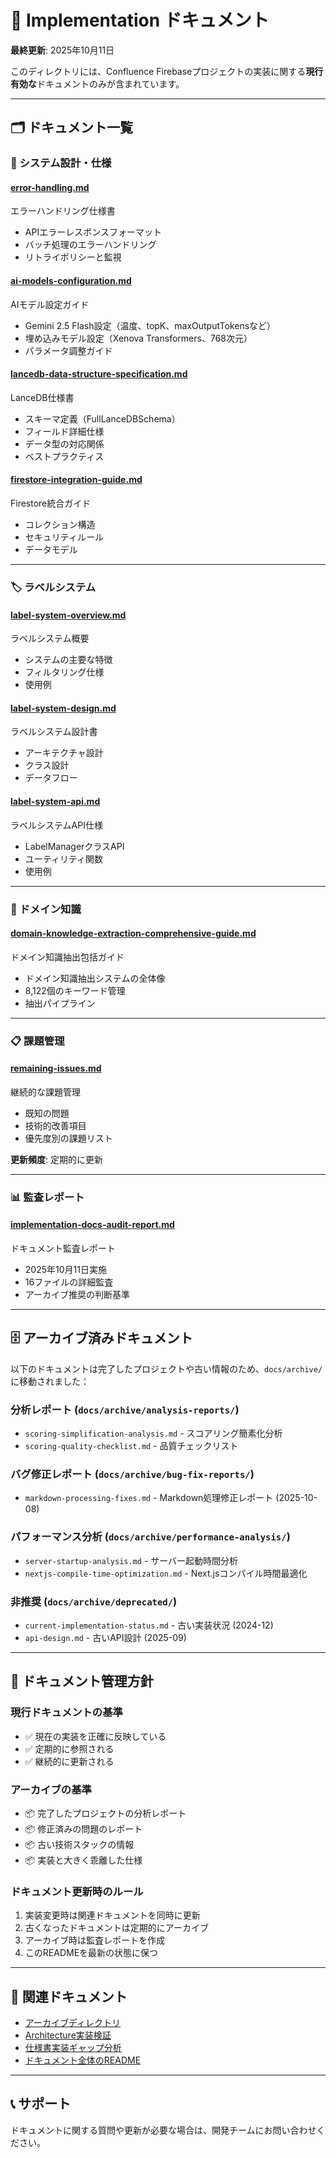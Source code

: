 # 📁 Implementation ドキュメント

**最終更新**: 2025年10月11日

このディレクトリには、Confluence Firebaseプロジェクトの実装に関する**現行有効な**ドキュメントのみが含まれています。

---

## 🗂️ ドキュメント一覧

### 🎯 システム設計・仕様

#### [error-handling.md](./error-handling.md)
エラーハンドリング仕様書
- APIエラーレスポンスフォーマット
- バッチ処理のエラーハンドリング
- リトライポリシーと監視

#### [ai-models-configuration.md](./ai-models-configuration.md)
AIモデル設定ガイド
- Gemini 2.5 Flash設定（温度、topK、maxOutputTokensなど）
- 埋め込みモデル設定（Xenova Transformers、768次元）
- パラメータ調整ガイド

#### [lancedb-data-structure-specification.md](./lancedb-data-structure-specification.md)
LanceDB仕様書
- スキーマ定義（FullLanceDBSchema）
- フィールド詳細仕様
- データ型の対応関係
- ベストプラクティス

#### [firestore-integration-guide.md](./firestore-integration-guide.md)
Firestore統合ガイド
- コレクション構造
- セキュリティルール
- データモデル

---

### 🏷️ ラベルシステム

#### [label-system-overview.md](./label-system-overview.md)
ラベルシステム概要
- システムの主要な特徴
- フィルタリング仕様
- 使用例

#### [label-system-design.md](./label-system-design.md)
ラベルシステム設計書
- アーキテクチャ設計
- クラス設計
- データフロー

#### [label-system-api.md](./label-system-api.md)
ラベルシステムAPI仕様
- LabelManagerクラスAPI
- ユーティリティ関数
- 使用例

---

### 🧠 ドメイン知識

#### [domain-knowledge-extraction-comprehensive-guide.md](./domain-knowledge-extraction-comprehensive-guide.md)
ドメイン知識抽出包括ガイド
- ドメイン知識抽出システムの全体像
- 8,122個のキーワード管理
- 抽出パイプライン

---

### 📋 課題管理

#### [remaining-issues.md](./remaining-issues.md)
継続的な課題管理
- 既知の問題
- 技術的改善項目
- 優先度別の課題リスト

**更新頻度**: 定期的に更新

---

### 📊 監査レポート

#### [implementation-docs-audit-report.md](./implementation-docs-audit-report.md)
ドキュメント監査レポート
- 2025年10月11日実施
- 16ファイルの詳細監査
- アーカイブ推奨の判断基準

---

## 🗄️ アーカイブ済みドキュメント

以下のドキュメントは完了したプロジェクトや古い情報のため、`docs/archive/` に移動されました：

### 分析レポート (`docs/archive/analysis-reports/`)
- `scoring-simplification-analysis.md` - スコアリング簡素化分析
- `scoring-quality-checklist.md` - 品質チェックリスト

### バグ修正レポート (`docs/archive/bug-fix-reports/`)
- `markdown-processing-fixes.md` - Markdown処理修正レポート (2025-10-08)

### パフォーマンス分析 (`docs/archive/performance-analysis/`)
- `server-startup-analysis.md` - サーバー起動時間分析
- `nextjs-compile-time-optimization.md` - Next.jsコンパイル時間最適化

### 非推奨 (`docs/archive/deprecated/`)
- `current-implementation-status.md` - 古い実装状況 (2024-12)
- `api-design.md` - 古いAPI設計 (2025-09)

---

## 📝 ドキュメント管理方針

### 現行ドキュメントの基準
- ✅ 現在の実装を正確に反映している
- ✅ 定期的に参照される
- ✅ 継続的に更新される

### アーカイブの基準
- 📦 完了したプロジェクトの分析レポート
- 📦 修正済みの問題のレポート
- 📦 古い技術スタックの情報
- 📦 実装と大きく乖離した仕様

### ドキュメント更新時のルール
1. 実装変更時は関連ドキュメントを同時に更新
2. 古くなったドキュメントは定期的にアーカイブ
3. アーカイブ時は監査レポートを作成
4. このREADMEを最新の状態に保つ

---

## 🔗 関連ドキュメント

- [アーカイブディレクトリ](../archive/)
- [Architecture実装検証](../architecture/architecture-implementation-verification.md)
- [仕様書実装ギャップ分析](../specifications/implementation-gap-analysis.md)
- [ドキュメント全体のREADME](../README.md)

---

## 📞 サポート

ドキュメントに関する質問や更新が必要な場合は、開発チームにお問い合わせください。

